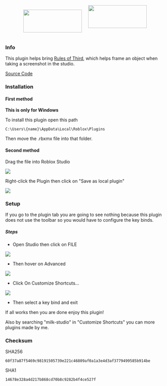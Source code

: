 <div style="display: flex; justify-content: center;">

<a href="https://create.roblox.com/marketplace/asset/13063254147/Rules-Of-Third"><img src="https://raw.githubusercontent.com/milk-studio/openSourceIcon/master/assets/svg/OnRoblox.svg" width="185" height="72"></a>

 <div style="padding: 0 10px;"></div>
<a href="https://milkshakesir.itch.io/rules-of-third"><img src="https://raw.githubusercontent.com/milk-studio/openSourceIcon/master/assets/svg/Onitch.svg" width="185" height="72"></a>
</div>

### Info

This plugin helps bring [Rules of Third](https://en.wikipedia.org/wiki/Rule_of_thirds), which helps frame an object when taking a screenshot in the studio.

[Source Code](https://github.com/milk-studio/RulesOfThird)

### Installation

#### First method

**This is only for Windows**

To install this plugin open this path

```
C:\Users\{name}\AppData\Local\Roblox\Plugins
```

Then move the .rbxmx file into that folder.

#### Second method

Drag the file into Roblox Studio

![](https://img.itch.zone/aW1nLzExODIwMTU0LnBuZw==/original/H23VN0.png)

Right-click the Plugin then click on "Save as local plugin"

![](https://img.itch.zone/aW1nLzExODIwMTYxLnBuZw==/original/UgCZaQ.png)

### Setup

If you go to the plugin tab you are going to see nothing because this plugin does not use the toolbar so you would have to configure the key binds.

##### Steps

- Open Studio then click on FILE

![](https://img.itch.zone/aW1nLzExODIwNDE4LnBuZw==/original/ci0WIb.png)

- Then hover on Advanced

![](https://img.itch.zone/aW1nLzExODIwNDI2LnBuZw==/original/L29u6j.png)

- Click On Customize Shortcuts...

![](https://img.itch.zone/aW1nLzExODIwNTQ0LnBuZw==/original/PLO8YV.png)

- Then select a key bind and exit

If all works then you are done enjoy this plugin!

Also by searching "milk-studio" in "Customize Shortcuts" you can more plugins made by me.

### Checksum

SHA256

```
60f37a87f5469c98191505739e221c46809af0a1a3e4d3af3779499585b914be
```

SHA1

```
14678e328a4d217b868cd70b8c9282b4f4ce527f
```

